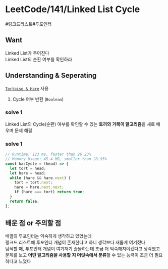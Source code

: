# LeetCode/141/Linked List Cycle

#링크드리스트#투포인터

## Want
Linked List가 주어진다  
Linked List의 순환 여부를 확인하라

## Understanding & Seperating
[`Tortoise & Hare`](https://github.com/Collection50/Algorithm-DataStructrue/blob/master/Tortoise%20and%20Hare.md) 사용
1. Cycle 여부 반환 (`Boolean`)

### solve 1
Linked List의 Cycle(순환) 여부를 확인할 수 있는 **토끼와 거북이 알고리즘**을 새로 배우며 문제 해결  

### solve 1
```js
// Runtime: 123 ms, faster than 26.23%
// Memory Usage: 45.4 MB, smaller than 28.95%
const hasCycle = (head) => {
  let tort = head;
  let hare = head;
  while (hare && hare.next) {
    tort = tort.next;
    hare = hare.next.next;
    if (hare === tort) return true;
  }
  return false;
};
```

## 배운 점 or 주의할 점
배열의 투포인터는 익숙하게 생각하고 있었는데  
링크드 리스트에 투포인터 개념이 존재한다고 하니 생각보다 새롭게 여겨졌다  
탐색할 때, 투포인터 개념이 여기저기 출몰하는데 조금 더 익숙해져야겠다고 생각했고  
문제를 보고 **어떤 알고리즘을 사용할 지 머릿속에서 분류**할 수 있는 능력이 조금 더 필요하다고 느꼈다

